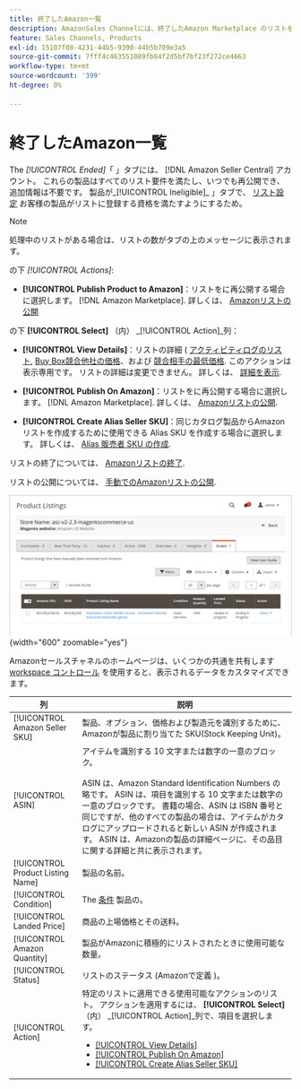 ```yaml
---
title: 終了したAmazon一覧
description: AmazonSales Channelには、終了したAmazon Marketplace のリストを確認するための「終了」タブが用意されています。このタブは、選択したときに再公開できます。
feature: Sales Channels, Products
exl-id: 15107f08-4231-44b5-9390-44b5b709e3a5
source-git-commit: 7fff4c463551089fb64f2d5bf7bf23f272ce4663
workflow-type: tm+mt
source-wordcount: '399'
ht-degree: 0%

---
```


# 終了したAmazon一覧

The _[!UICONTROL Ended]_「 」タブには、 [!DNL Amazon Seller Central] アカウント。 これらの製品はすべてのリスト要件を満たし、いつでも再公開でき、追加情報は不要です。 製品が_[!UICONTROL Ineligible]_ 」タブで、 [リスト設定](./listing-settings.md) お客様の製品がリストに登録する資格を満たすようにするため。

>[!NOTE]
>
>処理中のリストがある場合は、リストの数がタブの上のメッセージに表示されます。

の下 _[!UICONTROL Actions]_:

- **[!UICONTROL Publish Product to Amazon]**：リストをに再公開する場合に選択します。 [!DNL Amazon Marketplace]. 詳しくは、 [Amazonリストの公開](./publish-listings-manually.md)

の下 **[!UICONTROL Select]** （内） _[!UICONTROL Action]_列：

- **[!UICONTROL View Details]**：リストの詳細 ( [アクティビティログのリスト](./product-listing-details.md#listing-activity-log), [Buy Box競合他社の価格](./product-listing-details.md#buy-box-competitor-pricing)、および [競合相手の最低価格](./product-listing-details.md#lowest-competitor-pricing). このアクションは表示専用です。 リストの詳細は変更できません。 詳しくは、 [詳細を表示](./product-listing-details.md).

- **[!UICONTROL Publish On Amazon]**：リストをに再公開する場合に選択します。 [!DNL Amazon Marketplace]. 詳しくは、 [Amazonリストの公開](./publish-listings-manually.md).

- **[!UICONTROL Create Alias Seller SKU]**：同じカタログ製品からAmazonリストを作成するために使用できる Alias SKU を作成する場合に選択します。 詳しくは、 [Alias 販売者 SKU の作成](./create-alias-seller-sku.md).

リストの終了については、 [Amazonリストの終了](./end-listings-manually.md).

リストの公開については、 [手動でのAmazonリストの公開](./publish-listings-manually.md).

![終了したAmazon一覧](assets/amazon-ended-listings.png){width="600" zoomable="yes"}

Amazonセールスチャネルのホームページは、いくつかの共通を共有します [workspace コントロール](./workspace-controls.md) を使用すると、表示されるデータをカスタマイズできます。

| 列 | 説明 |
|-----------------------------------|------------------------------------------------------------------------------------------------------------------------------------------------------------------------------------------------------------------------------------------------------------------------------------------------------------------------------------------------------------------------------------------------------------------------------------------------------------------------------------|
| [!UICONTROL Amazon Seller SKU] | 製品、オプション、価格および製造元を識別するために、Amazonが製品に割り当てた SKU(Stock Keeping Unit)。 |
| [!UICONTROL ASIN] | アイテムを識別する 10 文字または数字の一意のブロック。<br><br>ASIN は、Amazon Standard Identification Numbers の略です。 ASIN は、項目を識別する 10 文字または数字の一意のブロックです。 書籍の場合、ASIN は ISBN 番号と同じですが、他のすべての製品の場合は、アイテムがカタログにアップロードされると新しい ASIN が作成されます。 ASIN は、Amazonの製品の詳細ページに、その品目に関する詳細と共に表示されます。 |
| [!UICONTROL Product Listing Name] | 製品の名前。 |
| [!UICONTROL Condition] | The [条件](./product-listing-condition.md) 製品の。 |
| [!UICONTROL Landed Price] | 商品の上場価格とその送料。 |
| [!UICONTROL Amazon Quantity] | 製品がAmazonに積極的にリストされたときに使用可能な数量。 |
| [!UICONTROL Status] | リストのステータス (Amazonで定義 )。 |
| [!UICONTROL Action] | 特定のリストに適用できる使用可能なアクションのリスト。 アクションを適用するには、 **[!UICONTROL Select]** （内） _[!UICONTROL Action]_列で、項目を選択します。<ul><li>[[!UICONTROL View Details]](./product-listing-details.md)</li><li>[[!UICONTROL Publish On Amazon]](./publish-listings-manually.md)</li><li>[[!UICONTROL Create Alias Seller SKU]](./create-alias-seller-sku.md#region-specific)</li></ul> |
